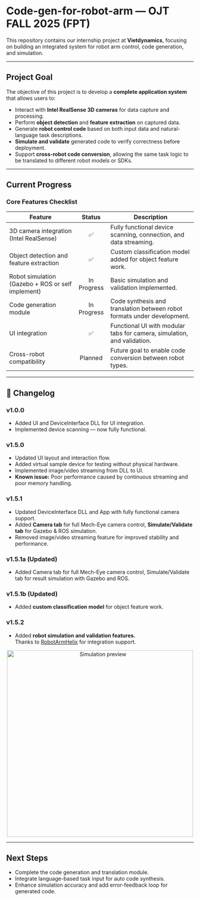 # Code-gen-for-robot-arm — OJT FALL 2025 (FPT)

This repository contains our internship project at **Vietdynamics**, focusing on building an integrated system for robot arm control, code generation, and simulation.

---

## Project Goal

The objective of this project is to develop a **complete application system** that allows users to:

- Interact with **Intel RealSense 3D cameras** for data capture and processing.  
- Perform **object detection** and **feature extraction** on captured data.  
- Generate **robot control code** based on both input data and natural-language task descriptions.  
- **Simulate and validate** generated code to verify correctness before deployment.  
- Support **cross-robot code conversion**, allowing the same task logic to be translated to different robot models or SDKs.

---

## Current Progress

### Core Features Checklist
| Feature | Status | Description |
|----------|:------:|-------------|
| 3D camera integration (Intel RealSense) | ✅ | Fully functional device scanning, connection, and data streaming. |
| Object detection and feature extraction | ✅ | Custom classification model added for object feature work. |
| Robot simulation (Gazebo + ROS or self implement) | In Progress | Basic simulation and validation implemented. |
| Code generation module | In Progress | Code synthesis and translation between robot formats under development. |
| UI integration | ✅ | Functional UI with modular tabs for camera, simulation, and validation. |
| Cross-robot compatibility | Planned | Future goal to enable code conversion between robot types. |

---

## 🧩 Changelog

### v1.0.0
- Added UI and DeviceInterface DLL for UI integration.  
- Implemented device scanning — now fully functional.

### v1.5.0
- Updated UI layout and interaction flow.  
- Added virtual sample device for testing without physical hardware.  
- Implemented image/video streaming from DLL to UI.  
- **Known issue:** Poor performance caused by continuous streaming and poor memory handling.

### v1.5.1
- Updated DeviceInterface DLL and App with fully functional camera support.  
- Added **Camera tab** for full Mech-Eye camera control, **Simulate/Validate tab** for Gazebo & ROS simulation.  
- Removed image/video streaming feature for improved stability and performance.

### v1.5.1a (Updated)
- Added Camera tab for full Mech-Eye camera control, Simulate/Validate tab for result simulation with Gazebo and ROS.

### v1.5.1b (Updated)
- Added **custom classification model** for object feature work.

### v1.5.2
- Added **robot simulation and validation features.**  
  Thanks to [RobotArmHelix](https://github.com/Gabryxx7/RobotArmHelix) for integration support.

<p align="center">
  <img width="500" height="500" alt="Simulation preview" src="https://github.com/user-attachments/assets/d5cb3a14-d951-4dd4-9237-8f14d3558e84" />
</p>

---

##  Next Steps
- Complete the code generation and translation module.  
- Integrate language-based task input for auto code synthesis.  
- Enhance simulation accuracy and add error-feedback loop for generated code.
